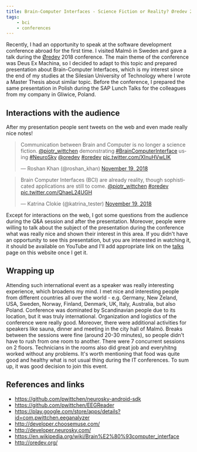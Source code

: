 ```yaml
---
title: Brain-Computer Interfaces - Science Fiction or Reality? Øredev 2018
tags:
    - bci
    - conferences
---
```


Recently, I had an opportunity to speak at the software development conference abroad for the first time. I visited Malmö in Sweden and gave a talk during the [Øredev](http://oredev.org/) 2018 conference. The main theme of the conference was Deus Ex Machina, so I decided to adapt to this topic and prepared presentation about Brain-Computer Interfaces, which is my interest since the end of my studies at the Silesian University of Technology where I wrote a Master Thesis about similar topic. Before the conference, I prepared the same presentation in Polish during the SAP Lunch Talks for the colleagues from my company in Gliwice, Poland.

<script async class="speakerdeck-embed" data-id="0d3626bc99734bf1b7d6468960bbb523" data-ratio="1.77777777777778" src="//speakerdeck.com/assets/embed.js"></script>

## Interactions with the audience

After my presentation people sent tweets on the web and even made really nice notes!

<blockquote class="twitter-tweet" data-lang="en"><p lang="en" dir="ltr">Communication between Brain and Computer is no longer a science fiction. <a href="https://twitter.com/piotr_wittchen?ref_src=twsrc%5Etfw">@piotr_wittchen</a> demonstrating  <a href="https://twitter.com/hashtag/BrainComputerInterface?src=hash&amp;ref_src=twsrc%5Etfw">#BrainComputerInterface</a> using <a href="https://twitter.com/hashtag/NeuroSky?src=hash&amp;ref_src=twsrc%5Etfw">#NeuroSky</a> <a href="https://twitter.com/oredev?ref_src=twsrc%5Etfw">@oredev</a> <a href="https://twitter.com/hashtag/oredev?src=hash&amp;ref_src=twsrc%5Etfw">#oredev</a> <a href="https://t.co/XInuHVwLIK">pic.twitter.com/XInuHVwLIK</a></p>&mdash; Roshan Khan (@roshan_khan) <a href="https://twitter.com/roshan_khan/status/1064559411199467520?ref_src=twsrc%5Etfw">November 19, 2018</a></blockquote>
<script async src="https://platform.twitter.com/widgets.js" charset="utf-8"></script>

<blockquote class="twitter-tweet" data-lang="en"><p lang="en" dir="ltr">Brain Computer Interfaces (BCI) are already reality, though sophisticated applications are still to come. <a href="https://twitter.com/piotr_wittchen?ref_src=twsrc%5Etfw">@piotr_wittchen</a> <a href="https://twitter.com/hashtag/oredev?src=hash&amp;ref_src=twsrc%5Etfw">#oredev</a> <a href="https://t.co/QhaeL24UGH">pic.twitter.com/QhaeL24UGH</a></p>&mdash; Katrina Clokie (@katrina_tester) <a href="https://twitter.com/katrina_tester/status/1064560075786866688?ref_src=twsrc%5Etfw">November 19, 2018</a></blockquote>
<script async src="https://platform.twitter.com/widgets.js" charset="utf-8"></script>

Except for interactions on the web, I got some questions from the audience during the Q&A session and after the presentation. Moreover, people were willing to talk about the subject of the presentation during the conference what was really nice and shown their interest in this area. If you didn't have an opportunity to see this presentation, but you are interested in watching it, it should be available on YouTube and I'll add appropriate link on the [talks](http://wittchen.io/talks/) page on this website once I get it.

## Wrapping up

Attending such international event as a speaker was really interesting experience, which broadens my mind. I met nice and interesting people from different countries all over the world - e.g. Germany, New Zeland, USA, Sweden, Norway, Finland, Denmark, UK, Italy, Australia, but also Poland. Conference was dominated by Scandinavian people due to its location, but it was truly international. Organization and logistics of the conference were really good. Moreover, there were additional activities for speakers like sauna, dinner and meeting in the city hall of Malmö. Breaks between the sessions were fine (around 20-30 minutes), so people didn't have to rush from one room to another. There were 7 concurrent sessions on 2 floors. Technicians in the rooms also did great job and everyhitng worked without any problems. It's worth mentioning that food was quite good and healthy what is not usual thing during the IT conferences. To sum up, it was good decision to join this event.

## References and links
- https://github.com/pwittchen/neurosky-android-sdk
- https://github.com/pwittchen/EEGReader
- https://play.google.com/store/apps/details?id=com.pwittchen.eeganalyzer
- http://developer.choosemuse.com/
- http://developer.neurosky.com/
- https://en.wikipedia.org/wiki/Brain%E2%80%93computer_interface
- http://oredev.org/
